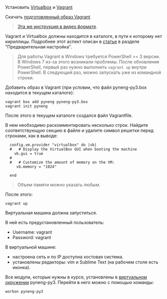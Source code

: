 Установить [Virtualbox](https://www.virtualbox.org/wiki/Downloads) и [Vagrant](https://www.vagrantup.com/downloads.html)

Скачать [подготовленный образ Vagrant](https://drive.google.com/open?id=0ByuSz65Dcv1leGw5VzhscXA5Ymc)

> [Эта же инструкция в видео формате](https://drive.google.com/open?id=0B0NXr5fFaEWCT1VCSkhhaVlVRG8).

Vagrant и Virtualbox должны находится в каталоге, в пути к которому нет кириллицы.
Подробнее этот аспект описан в [статье](https://habrahabr.ru/post/251529/) в разделе "Предварительная настройка".

> Для работы Vagrant в Windows требуется PowerShell >= 3 версии. В Windows 7 из-за этого возникали проблемы. 
> После обновления PowerShell, первый раз нужно выполнить ```vagrant up``` внутри PowerShell. В следующий раз, можно запускать уже из командной строки.

Добавить образ в Vagrant (при условии, что файл pyneng-py3.box находится в текущем каталоге):
```
vagrant box add pyneng pyneng-py3.box
vagrant init pyneng
```
После этого в текущем каталоге создался файл Vagrantfile.

В нем необходимо раскомментировать несколько строк.
Найдите соответствующую секцию в  файле и удалите символ решетки перед строками, как в выводе:
```
  config.vm.provider "virtualbox" do |vb|
  #   # Display the VirtualBox GUI when booting the machine
    vb.gui = true
  #
  #   # Customize the amount of memory on the VM:
     vb.memory = "1024"

  end
```

> Объем памяти можно указать любым.

После этого:
```
vagrant up
```

Виртуальная машина должна запуститься.

В ней есть предустановленный пользователь:

* Username: vagrant
* Password: vagrant


В виртуальной машине:

* настроена сеть и по IP доступна хостовая система.
* установлены редакторы: vim и Sublime Text (на рабочем столе есть иконка).


Все модули, которые нужны в курсе, установлены в [виртуальном окружении](https://natenka.gitbooks.io/pyneng/content/v/python3.6/book/01_intro/virtualenv.html) pyneng-py3.
Перейти в него можно с помощью команды:
```
workon pyneng-py3
```

